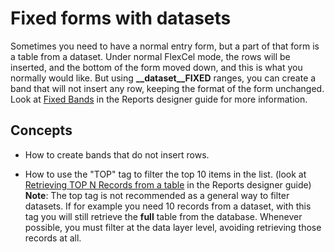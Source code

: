 # Fixed forms with datasets

Sometimes you need to have a normal entry form, but a part of that form
is a table from a dataset. Under normal FlexCel mode, the rows will be
inserted, and the bottom of the form moved down, and this is what you
normally would like. But using **\_\_dataset\_\_FIXED** ranges, you can
create a band that will not insert any row, keeping the format of the
form unchanged. Look at [Fixed Bands](https://download.tmssoftware.com/flexcel/doc/vcl/guides/reports-designer-guide.html#fixed-bands) in the Reports designer guide for more information.

## Concepts

- How to create bands that do not insert rows.

- How to use the \"TOP\" tag to filter the top 10 items in the list. 
  (look at [Retrieving TOP N Records from a table](https://download.tmssoftware.com/flexcel/doc/vcl/guides/reports-designer-guide.html#retrieving-top-n-records-from-a-table) in the Reports designer guide)
  **Note**: The top tag is not recommended as a general way to
  filter datasets. If for example you need 10 records from a
  dataset, with this tag you will still retrieve the **full** table
  from the database. Whenever possible, you must filter at the data
  layer level, avoiding retrieving those records at all.
